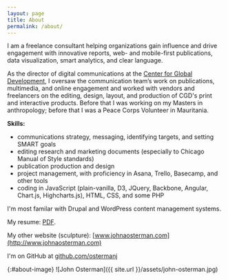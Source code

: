 ```yaml
---
layout: page
title: About
permalink: /about/
---
```


I am a freelance consultant helping organizations gain influence and drive engagement with innovative reports, web- and mobile-first publications, data visualization, smart analytics, and clear language. 

As the director of digital communications at the [Center for Global Development](http://www.cgdev.org/), I oversaw the communication team’s work on publications, multimedia, and online engagement and worked with vendors and freelancers on the editing, design, layout, and production of CGD's print and interactive products. Before that I was working on my Masters in anthropology; before that I was a Peace Corps Volunteer in Mauritania.

**Skills:** 

- communications strategy, messaging, identifying targets, and setting SMART goals
- editing research and marketing documents (especially to Chicago Manual of Style standards)
- publication production and design 
- project management, with proficiency in Asana, Trello, Basecamp, and other tools
- coding in JavaScript (plain-vanilla, D3, JQuery, Backbone, Angular, Chart.js, Highcharts.js), HTML, CSS, and some PHP

I'm most familar with Drupal and WordPress content management systems.

My resume: [PDF](../assets/osterman-resume-022017.pdf).

My other website (sculpture): [www.johnaosterman.com](http://www.johnaosterman.com)

I'm on GitHub at [github.com/ostermanj](http://github.com/ostermanj)

{:#about-image}
![John Osterman]({{ site.url }}/assets/john-osterman.jpg)